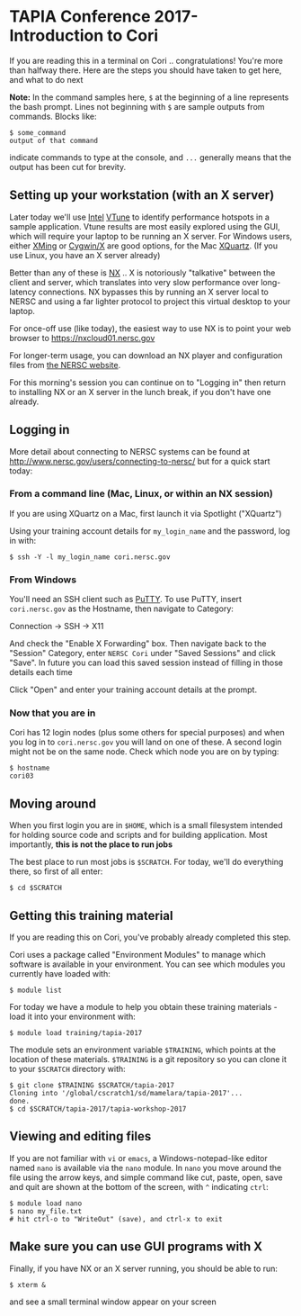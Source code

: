 # TAPIA Conference 2017- Introduction to Cori

If you are reading this in a terminal on Cori .. congratulations! You're more
than halfway there. Here are the steps you should have taken to get here, and
what to do next

**Note:** In the command samples here, `$` at the beginning of a line 
represents the bash prompt. Lines not beginning with `$` are sample outputs 
from commands. Blocks like:

```console
$ some_command
output of that command
```

indicate commands to type at the console, and `...` generally means that the
output has been cut for brevity.


## Setting up your workstation (with an X server)

Later today we'll use [Intel] [VTune] to identify performance hotspots in a
sample application. Vtune results are most easily explored using the GUI, which
will require your laptop to be running an X server. For Windows users, either 
[XMing] or [Cygwin/X] are good options, for the Mac [XQuartz]. (If you use 
Linux, you have an X server already)

Better than any of these is [NX] .. X is notoriously "talkative" between the 
client and server, which translates into very slow performance over 
long-latency connections. NX bypasses this by running an X server local to 
NERSC and using a far lighter protocol to project this virtual desktop to your
laptop.

For once-off use (like today), the easiest way to use NX is to point your web
browser to https://nxcloud01.nersc.gov 

For longer-term usage, you can download an NX player and configuration files 
from [the NERSC website][NX].

For this morning's session you can continue on to "Logging in" then return
to installing NX or an X server in the lunch break, if you don't have one 
already.

[Intel]: https://software.intel.com/en-us/intel-vtune-amplifier-xe
[Vtune]: http://www.nersc.gov/users/software/performance-and-debugging-tools/vtune/

[XMing]: http://www.straightrunning.com/XmingNotes/
[Cygwin/X]: https://x.cygwin.com/

[XQuartz]: https://www.xquartz.org/

[NX]: http://www.nersc.gov/users/connecting-to-nersc/using-nx/

## Logging in

More detail about connecting to NERSC systems can be found at 
http://www.nersc.gov/users/connecting-to-nersc/ but for a quick start today:


### From a command line (Mac, Linux, or within an NX session)

If you are using XQuartz on a Mac, first launch it via Spotlight ("XQuartz") 

Using your training account details for `my_login_name` and the password, log
in with:

```console
$ ssh -Y -l my_login_name cori.nersc.gov
```


### From Windows

You'll need an SSH client such as [PuTTY]. To use PuTTY, insert 
`cori.nersc.gov` as the Hostname, then navigate to Category:

Connection -> SSH -> X11

And check the "Enable X Forwarding" box. Then navigate back to the "Session" 
Category, enter `NERSC Cori` under "Saved Sessions" and click "Save". In future
you can load this saved session instead of filling in those details each time

Click "Open" and enter your training account details at the prompt.

[PuTTY]: http://www.putty.org/


### Now that you are in

Cori has 12 login nodes (plus some others for special purposes) and when you 
log in to `cori.nersc.gov` you will land on one of these. A second login might
not be on the same node. Check which node you are on by typing:

```console
$ hostname
cori03
```


## Moving around

When you first login you are in `$HOME`, which is a small filesystem intended
for holding source code and scripts and for building application. Most 
importantly, **this is not the place to run jobs**

The best place to run most jobs is `$SCRATCH`. For today, we'll do everything 
there, so first of all enter:

```console
$ cd $SCRATCH
```


## Getting this training material

If you are reading this on Cori, you've probably already completed this step.

Cori uses a package called "Environment Modules" to manage which software is 
available in your environment. You can see which modules you currently have
loaded with:

```console
$ module list
```

For today we have a module to help you obtain these training materials - load
it into your environment with:

```console
$ module load training/tapia-2017
```

The module sets an environment variable `$TRAINING`, which points at the 
location of these materials. `$TRAINING` is a git repository so you can clone 
it to your `$SCRATCH` directory with:

```console
$ git clone $TRAINING $SCRATCH/tapia-2017
Cloning into '/global/cscratch1/sd/mamelara/tapia-2017'...
done.
$ cd $SCRATCH/tapia-2017/tapia-workshop-2017
```


## Viewing and editing files

If you are not familiar with `vi` or `emacs`, a Windows-notepad-like editor
named `nano` is available via the `nano` module. In `nano` you move around the
file using the arrow keys, and simple command like cut, paste, open, save and
quit are shown at the bottom of the screen, with `^` indicating `ctrl`:

```console
$ module load nano
$ nano my_file.txt
# hit ctrl-o to "WriteOut" (save), and ctrl-x to exit
```


## Make sure you can use GUI programs with X

Finally, if you have NX or an X server running, you should be able to run:

```console
$ xterm &
```

and see a small terminal window appear on your screen
